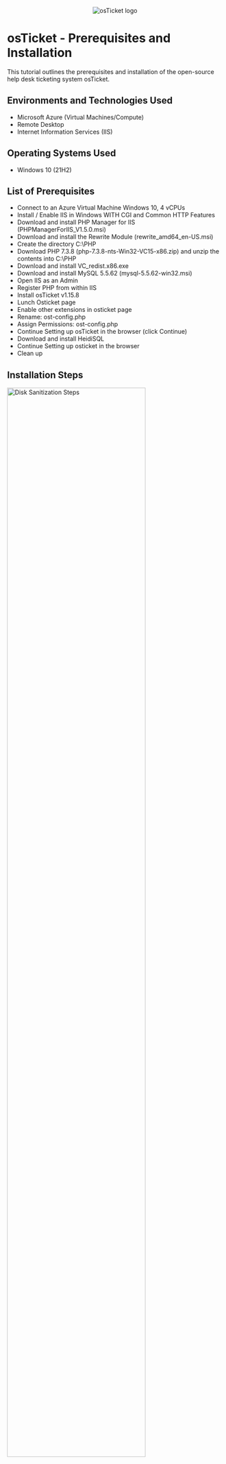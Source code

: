 <p align="center">
<img src="https://i.imgur.com/Clzj7Xs.png" alt="osTicket logo"/>
</p>

<h1>osTicket - Prerequisites and Installation</h1>
This tutorial outlines the prerequisites and installation of the open-source help desk ticketing system osTicket.<br />


<h2>Environments and Technologies Used</h2>

- Microsoft Azure (Virtual Machines/Compute)
- Remote Desktop
- Internet Information Services (IIS)

<h2>Operating Systems Used </h2>

- Windows 10</b> (21H2)

<h2>List of Prerequisites</h2>


- Connect to an Azure Virtual Machine Windows 10, 4 vCPUs
- Install / Enable IIS in Windows WITH CGI and Common HTTP Features
- Download and install PHP Manager for IIS (PHPManagerForIIS_V1.5.0.msi)
- Download and install the Rewrite Module (rewrite_amd64_en-US.msi)
- Create the directory C:\PHP
- Download PHP 7.3.8 (php-7.3.8-nts-Win32-VC15-x86.zip) and unzip the contents into C:\PHP
- Download and install VC_redist.x86.exe
- Download and install MySQL 5.5.62 (mysql-5.5.62-win32.msi)
- Open IIS as an Admin
- Register PHP from within IIS
- Install osTicket v1.15.8
- Lunch Osticket page 
- Enable other extensions in osticket page
- Rename: ost-config.php
- Assign Permissions: ost-config.php
- Continue Setting up osTicket in the browser (click Continue)
- Download and install HeidiSQL
- Continue Setting up osticket in the browser
- Clean up

<h2>Installation Steps</h2>

<p>
<img src="https://i.imgur.com/VgAOIig.png" height="80%" width="80%" alt="Disk Sanitization Steps"/>
</p>
<p>
IP address is copied from VM created on Azure, default username and password generated when creating our VM were used to gain access and VM was remote login successfully.
</p>
<br />

<p>
<img src="https://i.imgur.com/H1fisZm.jpg" height="80%" width="80%" alt="Disk Sanitization Steps"/>
</p>
<p>
The image above showed how remote access was gained into our VM (check the IP address against the Remote Desktope Connection image 2).
</p>
<br />

<p>
<img src="https://i.imgur.com/DLuLShI.jpg" height="80%" width="80%" alt="Disk Sanitization Steps"/> 
  
</p>
<p>
  Installing and enabling of IIS in Windows WITH CGI and Common HTTP Features done as follows: 
CGI and Common HTTP Features
Control panel -> program and features -> turn window features on and off -> check [X] and expand internet information services -> World Wide Web Services -> Application Development Features -> check [X] CGI, also expand Common HTTP Features to check [X] everything under it -> ok -> close.  Pictuure shown above for ease of navigation.

</p>
<br />

<p>
<img src="https://i.imgur.com/1hFt9KB.jpg" height="80%" width="80%" alt="Disk Sanitization Steps"/>
</p>
<p>
IIS is a Web server that OSticket runs on, therefore, we checked if the webserver is up and running by typing. 127.0.0.1 into web browser to load default IIS server shown the image above. 127.0.0.1 is a local host of the loopback trying to load a webpage that is running off itself.
</p>
<br />

<p>
<img src="https://i.imgur.com/IcNzhjF.jpg" height="80%" width="80%" alt="Disk Sanitization Steps"/> 
</p>
<p>
Download and install PHP Manager for IIS (PHPManagerForIIS_V1.5.0.msi) (image shown above).
</p>
<br />

<p>
<img src="https://i.imgur.com/N68MeBh.jpg" height="80%" width="80%" alt="Disk Sanitization Steps"/>
</p>
<p>
Download and install the Rewrite Module (rewrite_amd64_en-US. (image shown above).
</p>
<br />

<p>
<img src="https://i.imgur.com/tttJZU3.jpg" height="80%" width="80%" alt="Disk Sanitization Steps"/>
</p>
<p>
Create the directory C:\PHP as follows: This PC -> window (c) - create folder name PHP.
</p>
<br />

<p>
<img src="https://i.imgur.com/hHc5Wt6.png" height="80%" width="80%" alt="Disk Sanitization Steps"/> 
</p>
<p>
Download PHP 7.3.8 (php-7.3.8-nts-Win32-VC15-x86.zip) and unzip the contents into C:\PHP file that was created earlier as follows:  goto download>right click to Extract>browse>This PC>PHP>Extract. (image shown above).
</p>
<br />

<p>
<img src="https://i.imgur.com/f4TtSvF.jpg" height="80%" width="80%" alt="Disk Sanitization Steps"/> 
</p>
<p>
Download and install VC_redist.x86.exe (image shown above)
</p>
<br />

<p>
<img src="https://i.imgur.com/PSj1sZm.jpg" height="80%" width="80%" alt="Disk Sanitization Steps"/> 
</p>
<p>
Download and install MySQL 5.5.62 (mysql-5.5.62-win32.msi) as follows: Agree>Next>Select Tropical>Install>Finish>Next>Tick Standard configuration>Next>Enter password>Next>Execute>Finish. (image shown above).
</p>
<br />

<p>
<img src="https://i.imgur.com/x86p96x.jpg" height="80%" width="80%" alt="Disk Sanitization Steps"/> 
</p>
<p>
Open IIS as an Admin as folows: type internet information service on the start button > right click on ISS and click run as admin (image shown above).
</p>
<br />

<p>
<img src="https://i.imgur.com/RlaH9lb.jpg" height="80%" width="80%" alt="Disk Sanitization Steps"/> 
</p>
<p>
Register PHP from within IIS as foolows: double click PHP Manager>register new PHP version>browser>This PC>window (c:)\PHP folder>php.cgi>open>okay and then restart the server on the top right of the page or Reload IIS (Open IIS, Stop and Start the server).
</p>
<br />

<p>
<img src="https://i.imgur.com/cddXUe2.jpg" height="80%" width="80%" alt="Disk Sanitization Steps"/> 
</p>
<p>
Install osTicket v1.15.8

	Download osTicket from the Installation Files Folder
	Extract and copy “upload” folder to c:\inetpub\wwwroot
	Within c:\inetpub\wwwroot, Rename “upload” to “osTicket” (image shown above)
 	Note: Reload IIS (Open IIS, Stop and Start the server).
</p>
<br />

<p>
<img src="https://i.imgur.com/MCsfsvB.jpg" height="80%" width="80%" alt="Disk Sanitization Steps"/> 
</p>
<p>
	Open IIS ->Go to sites -> Default -> osTicket
      -	On the top right of the page, click “Browse *:80” and this will display the above image
	Note that some extensions are not enabled as shown in the osticket page.
</p>
<br />

<p>
<img src="https://i.imgur.com/PEDERyP.jpg" height="80%" width="80%" alt="Disk Sanitization Steps"/> 
</p>
<p>
Do the following to eneble the disabled extension in osticket 
	Go back to IIS, sites -> Default -> osTicket
	Double-click PHP Manager
	Click “Enable or disable an extension”
	
	Enable: php_imap.dll
	Enable: php_intl.dll
	Enable: php_opcache.dll
(image shown above).
</p>
<br />

<p>
<img src="https://i.imgur.com/DSw1tBr.png" height="80%" width="80%" alt="Disk Sanitization Steps"/> 
</p>
<p>
	Refresh the osTicket site in your browser and NEVER click continue, observe the changes. This should now look like the image shown above.
</p>
<br />

</p>
<img src="https://i.imgur.com/0Caztcs.png" height="80%" width="80%" alt="Disk Sanitization Steps"/> 
<p>
Rename: ost-config.php by following this procedure
	- From: C:\inetpub\wwwroot\osTicket\include\ost-sampleconfig.php
	- To: C:\inetpub\wwwroot\osTicket\include\ost-config.php  (Basically just erase 'sample').
</p>
<br />

<p>
<img src="https://i.imgur.com/Ot23lcn.png" height="80%" width="80%" alt="Disk Sanitization Steps"/> 
<p>
Assign Permissions by following the procedure: right click on ost-config.php -> properties -> security -> advance -> disable inheritance -> remove all inheritance permissions from this object -> add permission -> select a principal -> type 'everyone' in the text box -> click check names -> ok -> check full -> ok -> apply -> ok -> ok.

</p>
<br />


<p>
<img src="https://i.imgur.com/pIhM0rb.png" height="80%" width="80%" alt="Disk Sanitization Steps"/>
</p>
<p>
Click 'continue' in osTicket in the browser and fill out the form as shown in the above image (remember all details filled and NEVER click install).

</p>
<br />

<p>
<img src="https://i.imgur.com/iJ6mLAI.jpg" height="80%" width="80%" alt="Disk Sanitization Steps"/> 
</p>
<p>
Download and install HeidiSQL. (this allow us to connect to SQL server and set up a database that osticket will use), download and click 'finish' and this will load a new interface.

</p>
<br />

<p>
<img src="https://i.imgur.com/nNFnV16.jpg" height="80%" width="80%" alt="Disk Sanitization Steps"/> 
</p>
<p>
Click new to Create a new session to database, supplying password ******* (Note that the user name is 'root', then supply password used why setting up mysql server) -> open and this should display another interface.

<p>
<img src="https://i.imgur.com/W1BUVZX.jpg" height="80%" width="80%" alt="Disk Sanitization Steps"/> 
</p>
<p>
Create a new database call osticket as follows: right click on unnamed -> create new -> database -> name it 'osticket' -> ok as shown in the above image. 
</p>
<br />
	
<p>
<img src="https://i.imgur.com/yqe6EGZ.png" height="80%" width="80%" alt="Disk Sanitization Steps"/> 
</p>
<p>
Go back to osticket page to supply database settings details: MySQL Database 'osticket', MySQL user name 'root' and MySQL password that you used then click 'install' as shown in the above image.
</p>
<br />

</p>
<br />

<p>
<img src="https://i.imgur.com/xv3ZXij.jpg" height="80%" width="80%" alt="Disk Sanitization Steps"/> 
</p>
<p>
We should be able to get the above image once we click 'install'.
</p>
<br />

<p>
<img src="https://i.imgur.com/lpizPEv.jpg" height="80%" width="80%" alt="Disk Sanitization Steps"/> 
</p>
<p>
 We need to do some clean up by deleting setup file as follows: 
Goto C:\inetpub\wwwroot\osTicket\setup.
</p>
<br />


<p>
<img src="https://i.imgur.com/lpizPEv.jpg" height="80%" width="80%" alt="Disk Sanitization Steps"/> 
</p>
<p>
 Finally we need to set the permission back to 'Read' ony as follows: Goto C:\inetpub\wwwroot\osTicket\include\ost-config.php ->right click on ost-config.php -> properties -> security -> advance -> everyone -> edit -> uncheck 'full', 'modify' and 'write' but only leave 'read' and 'read and execute' checked -> ok -> apply -> ok -> ok. 
</p>
<br />

</p>
<p>
Congratulations, hopefully it is installed with no errors!
Browse to your help desk login page: 
	
Admin user osticket URL: 
http://localhost/osTicket/scp/login.php

End Users osTicket URL:
http://localhost/osTicket/ 
</p>
<br />

